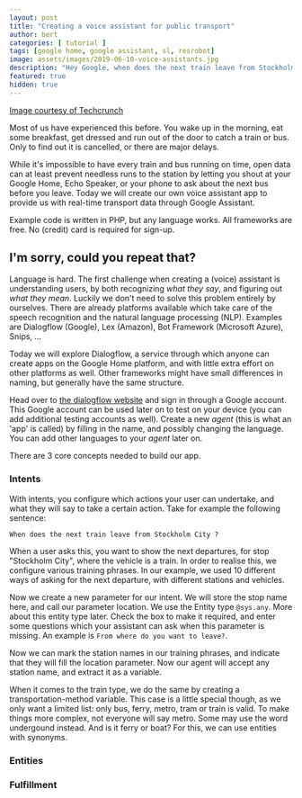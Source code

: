 ```yaml
---
layout: post
title: "Creating a voice assistant for public transport"
author: bert
categories: [ tutorial ]
tags: [google home, google assistant, sl, resrobot]
image: assets/images/2019-06-10-voice-assistants.jpg
description: "Hey Google, when does the next train leave from Stockholm? Building your own Google Assistant app with dialogflow"
featured: true
hidden: true
---
```

[Image courtesy of Techcrunch](https://techcrunch.com/2017/11/22/snips-lets-you-build-your-own-voice-assistant-to-embed-into-your-devices/)

Most of us have experienced this before.
You wake up in the morning, eat some breakfast, get dressed and run out of the door to catch a train or bus. 
Only to find out it is cancelled, or there are major delays.

While it's impossible to have every train and bus running on time, open data can at least prevent needless runs to the station 
by letting you shout at your Google Home, Echo Speaker, or your phone to ask about the next bus before you leave. 
Today we will create our own voice assistant app to provide us with real-time transport data through Google Assistant.

Example code is written in PHP, but any language works. All frameworks are free. No (credit) card is required for sign-up.

## I'm sorry, could you repeat that?
Language is hard. The first challenge when creating a (voice) assistant is understanding users, by both recognizing *what they say*, and figuring out *what they mean*. 
Luckily we don't need to solve this problem entirely by ourselves. There are already platforms available which take care of the speech recognition and the natural language processing (NLP).
Examples are Dialogflow (Google), Lex (Amazon), Bot Framework (Microsoft Azure), Snips, ...

Today we will explore Dialogflow, a service through which anyone can create apps on the Google Home platform, and with little extra effort on other platforms as well.
Other frameworks might have small differences in naming, but generally have the same structure. 

Head over to [the dialogflow website](https://dialogflow.com/) and sign in through a Google account. This Google account can be used later on to test on your device (you can add additional testing accounts as well).
Create a new _agent_ (this is what an 'app' is called) by filling in the name, and possibly changing the language. You can add other languages to your _agent_ later on.

There are 3 core concepts needed to build our app.

### Intents
With intents, you configure which actions your user can undertake, and what they will say to take a certain action. Take for example the following sentence:

    When does the next train leave from Stockholm City ?
    
When a user asks this, you want to show the next departures, for stop "Stockholm City", where the vehicle is a train. In order to realise this, we configure various training phrases.
In our example, we used 10 different ways of asking for the next departure, with different stations and vehicles.

Now we create a new parameter for our intent. We will store the stop name here, and call our parameter location.
We use the Entity type `@sys.any`. More about this entity type later. Check the box to make it required, and enter some 
questions which your assistant can ask when this parameter is missing. An example is `From where do you want to leave?`.

Now we can mark the station names in our training phrases, and indicate that they will fill the location parameter. 
Now our agent will accept any station name, and extract it as a variable.    

When it comes to the train type, we do the same by creating a transportation-method variable. 
This case is a little special though, as we only want a limited list: only bus, ferry, metro, tram or train is valid. 
To make things more complex, not everyone will say metro. Some may use the word undergound instead. And is it ferry or boat? 
For this, we can use entities with synonyms. 


### Entities


### Fulfillment
